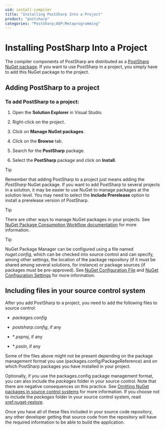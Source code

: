 ```yaml
---
uid: install-compiler
title: "Installing PostSharp Into a Project"
product: "postsharp"
categories: "PostSharp;AOP;Metaprogramming"
---
```

# Installing PostSharp Into a Project

The compiler components of PostSharp are distributed as a [PostSharp NuGet package](https://www.nuget.org/packages/PostSharp). If you want to use PostSharp in a project, you simply have to add this NuGet package to the project. 


## Adding PostSharp to a project


### To add PostSharp to a project:

1. Open the **Solution Explorer** in Visual Studio. 


2. Right-click on the project.


3. Click on **Manage NuGet packages**. 


4. Click on the **Browse** tab. 


5. Search for the **PostSharp** package. 


6. Select the **PostSharp** package and click on **Install**. 


> [!TIP]
> Remember that adding PostSharp to a project just means adding the *PostSharp* NuGet package. If you want to add PostSharp to several projects in a solution, it may be easier to use NuGet to manage packages at the solution level. You may need to select the **Include Prerelease** option to install a prerelease version of PostSharp. 

> [!TIP]
> There are other ways to manage NuGet packages in your projects. See [NuGet Package Consumption Workflow documentation](https://learn.microsoft.com/en-us/nuget/consume-packages/overview-and-workflow) for more information. 

> [!TIP]
> NuGet Package Manager can be configured using a file named *nuget.config*, which can be checked into source control and can specify, among other settings, the location of the package repository (if it must be shared among several solutions, for instance) or package sources (if packages must be pre-approved). See [NuGet Configuration File](http://docs.nuget.org/docs/reference/nuget-config-file) and [NuGet Configuration Settings](http://docs.nuget.org/docs/reference/nuget-config-settings) for more information. 


## Including files in your source control system

After you add PostSharp to a project, you need to add the following files to source control:

* *packages.config*
* *postsharp.config*, if any 

* **.psproj*, if any 

* **.pssln*, if any 

Some of the files above might not be present depending on the package management format you use (packages.config/PackageReference) and on which PostSharp packages you have installed in your project.

Optionally, if you use the packages.config package management format, you can also include the *packages* folder in your source control. Note that there are negative consequences on this practice. See [Omitting NuGet packages in source control systems](https://docs.microsoft.com/en-us/nuget/consume-packages/packages-and-source-control) for more information. If you choose not to include the *packages* folder in your source control system, read <xref:nuget-restore>. 

Once you have all of these files included in your source code repository, any other developer getting that source code from the repository will have the required information to be able to build the application.

